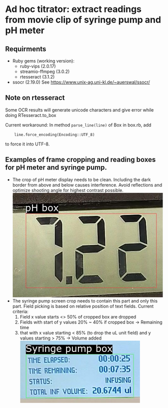 # Ad hoc titrator: extract readings from movie clip of syringe pump and pH meter

## Requirments
 - Ruby gems (working version):
   - ruby-vips (2.0.17)
   - streamio-ffmpeg (3.0.2)
   - rtesseract (3.1.2)
 - ssocr (2.19.0)
  See https://www.unix-ag.uni-kl.de/~auerswal/ssocr/

## Note on rtesseract
 Some OCR results will generate unicode characters and give error while doing RTesseract.to_box

 Current workaround:
 In method `parse_line(line)` of Box in box.rb, add
```
    line.force_encoding(Encoding::UTF_8)
```
 to force it into UTF-8.

## Examples of frame cropping and reading boxes for pH meter and syringe pump.
  - The crop of pH meter display needs to be clean. Including the dark border from above and below causes interference. Avoid reflections and optimize shooting angle for highest contrast possible.
   ![pH meter crop](docs/pH_crop.png) 
  - The syringe pump screen crop needs to contain this part and only this part. Field picking is based on relative position of text fields. Current criteria:
     1. Field x value starts <> 50% of cropped box are dropped
     1. Fields with start of y values 20% ~ 40% if cropped box -> Remaining time
     1. that with x value starting < 85% (to drop the uL unit field) and y values starting > 75% -> Volume added
    ![syringe pump crop](docs/s_pump_crop.png)
